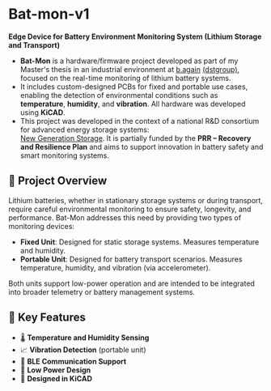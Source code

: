 # Bat-mon-v1
**Edge Device for Battery Environment Monitoring System (Lithium Storage and Transport)**

- **Bat-Mon** is a hardware/firmware project developed as part of my Master's thesis in an industrial environment at [b.again](https://b.again.pt/pt_PT/) [(dstgroup)](https://www.dstsgps.com/intro-pt-pt/#/#intro), focused on the real-time monitoring of lithium battery systems. 
- It includes custom-designed PCBs for fixed and portable use cases, enabling the detection of environmental conditions such as **temperature**, **humidity**, and **vibration**. All hardware was developed using **KiCAD**.
- This project was developed in the context of a national R&D consortium for advanced energy storage systems:  
[New Generation Storage](https://newgenstorage.pt). It is partially funded by the **PRR – Recovery and Resilience Plan** and aims to support innovation in battery safety and smart monitoring systems.

## 🔧 Project Overview

Lithium batteries, whether in stationary storage systems or during transport, require careful environmental monitoring to ensure safety, longevity, and performance. Bat-Mon addresses this need by providing two types of monitoring devices:

- **Fixed Unit**: Designed for static storage systems. Measures temperature and humidity.
- **Portable Unit**: Designed for battery transport scenarios. Measures temperature, humidity, and vibration (via accelerometer).

Both units support low-power operation and are intended to be integrated into broader telemetry or battery management systems.

## 🚀 Key Features

- 🌡️ **Temperature and Humidity Sensing**
- 📈 **Vibration Detection** (portable unit)
- 📶 **BLE Communication Support**
- 🔋 **Low Power Design**
- 📐 **Designed in KiCAD**
